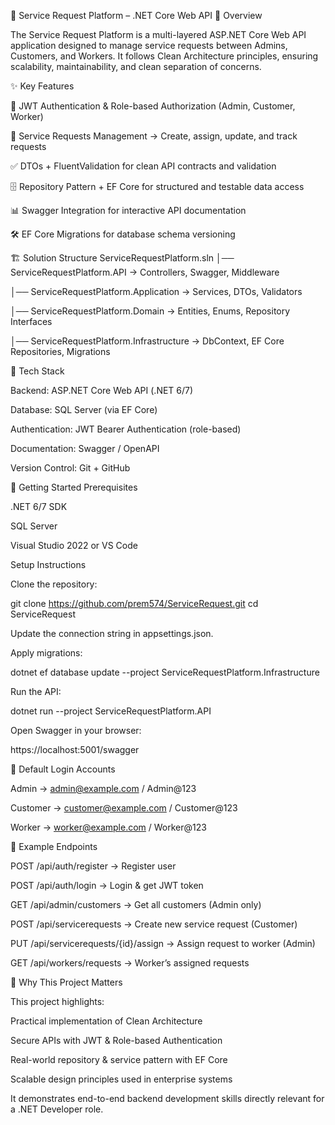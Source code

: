 🚀 Service Request Platform – .NET Core Web API
📌 Overview

The Service Request Platform is a multi-layered ASP.NET Core Web API application designed to manage service requests between Admins, Customers, and Workers.
It follows Clean Architecture principles, ensuring scalability, maintainability, and clean separation of concerns.

✨ Key Features

🔐 JWT Authentication & Role-based Authorization (Admin, Customer, Worker)

📝 Service Requests Management → Create, assign, update, and track requests

✅ DTOs + FluentValidation for clean API contracts and validation

🗄️ Repository Pattern + EF Core for structured and testable data access

📊 Swagger Integration for interactive API documentation

🛠️ EF Core Migrations for database schema versioning

🏗️ Solution Structure
ServiceRequestPlatform.sln
│── ServiceRequestPlatform.API          → Controllers, Swagger, Middleware

│── ServiceRequestPlatform.Application  → Services, DTOs, Validators

│── ServiceRequestPlatform.Domain       → Entities, Enums, Repository Interfaces

│── ServiceRequestPlatform.Infrastructure → DbContext, EF Core Repositories, Migrations

🔧 Tech Stack

Backend: ASP.NET Core Web API (.NET 6/7)

Database: SQL Server (via EF Core)

Authentication: JWT Bearer Authentication (role-based)

Documentation: Swagger / OpenAPI

Version Control: Git + GitHub

🚀 Getting Started
Prerequisites

.NET 6/7 SDK

SQL Server

Visual Studio 2022
 or VS Code

Setup Instructions

Clone the repository:

git clone https://github.com/prem574/ServiceRequest.git
cd ServiceRequest


Update the connection string in appsettings.json.

Apply migrations:

dotnet ef database update --project ServiceRequestPlatform.Infrastructure


Run the API:

dotnet run --project ServiceRequestPlatform.API


Open Swagger in your browser:

https://localhost:5001/swagger

🔑 Default Login Accounts

Admin → admin@example.com / Admin@123

Customer → customer@example.com / Customer@123

Worker → worker@example.com / Worker@123

📌 Example Endpoints

POST /api/auth/register → Register user

POST /api/auth/login → Login & get JWT token

GET /api/admin/customers → Get all customers (Admin only)

POST /api/servicerequests → Create new service request (Customer)

PUT /api/servicerequests/{id}/assign → Assign request to worker (Admin)

GET /api/workers/requests → Worker’s assigned requests

🎯 Why This Project Matters

This project highlights:

Practical implementation of Clean Architecture

Secure APIs with JWT & Role-based Authentication

Real-world repository & service pattern with EF Core

Scalable design principles used in enterprise systems

It demonstrates end-to-end backend development skills directly relevant for a .NET Developer role.
